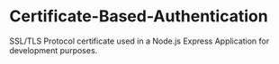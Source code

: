 # Certificate-Based-Authentication
SSL/TLS Protocol certificate used in a Node.js Express Application for development purposes.
